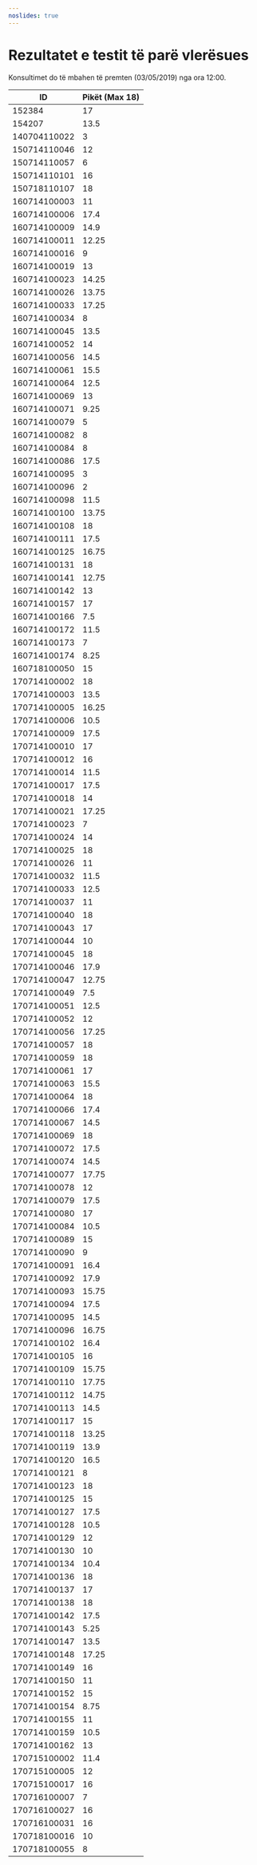 ```yaml
---
noslides: true
---
```


# Rezultatet e testit të parë vlerësues

Konsultimet do të mbahen të premten (03/05/2019) nga ora 12:00.

| ID           | Pikët (Max 18) |
| ------------ | -------------- |
| 152384       | 17             |
| 154207       | 13.5           |
| 140704110022 | 3              |
| 150714110046 | 12             |
| 150714110057 | 6              |
| 150714110101 | 16             |
| 150718110107 | 18             |
| 160714100003 | 11             |
| 160714100006 | 17.4           |
| 160714100009 | 14.9           |
| 160714100011 | 12.25          |
| 160714100016 | 9              |
| 160714100019 | 13             |
| 160714100023 | 14.25          |
| 160714100026 | 13.75          |
| 160714100033 | 17.25          |
| 160714100034 | 8              |
| 160714100045 | 13.5           |
| 160714100052 | 14             |
| 160714100056 | 14.5           |
| 160714100061 | 15.5           |
| 160714100064 | 12.5           |
| 160714100069 | 13             |
| 160714100071 | 9.25           |
| 160714100079 | 5              |
| 160714100082 | 8              |
| 160714100084 | 8              |
| 160714100086 | 17.5           |
| 160714100095 | 3              |
| 160714100096 | 2              |
| 160714100098 | 11.5           |
| 160714100100 | 13.75          |
| 160714100108 | 18             |
| 160714100111 | 17.5           |
| 160714100125 | 16.75          |
| 160714100131 | 18             |
| 160714100141 | 12.75          |
| 160714100142 | 13             |
| 160714100157 | 17             |
| 160714100166 | 7.5            |
| 160714100172 | 11.5           |
| 160714100173 | 7              |
| 160714100174 | 8.25           |
| 160718100050 | 15             |
| 170714100002 | 18             |
| 170714100003 | 13.5           |
| 170714100005 | 16.25          |
| 170714100006 | 10.5           |
| 170714100009 | 17.5           |
| 170714100010 | 17             |
| 170714100012 | 16             |
| 170714100014 | 11.5           |
| 170714100017 | 17.5           |
| 170714100018 | 14             |
| 170714100021 | 17.25          |
| 170714100023 | 7              |
| 170714100024 | 14             |
| 170714100025 | 18             |
| 170714100026 | 11             |
| 170714100032 | 11.5           |
| 170714100033 | 12.5           |
| 170714100037 | 11             |
| 170714100040 | 18             |
| 170714100043 | 17             |
| 170714100044 | 10             |
| 170714100045 | 18             |
| 170714100046 | 17.9           |
| 170714100047 | 12.75          |
| 170714100049 | 7.5            |
| 170714100051 | 12.5           |
| 170714100052 | 12             |
| 170714100056 | 17.25          |
| 170714100057 | 18             |
| 170714100059 | 18             |
| 170714100061 | 17             |
| 170714100063 | 15.5           |
| 170714100064 | 18             |
| 170714100066 | 17.4           |
| 170714100067 | 14.5           |
| 170714100069 | 18             |
| 170714100072 | 17.5           |
| 170714100074 | 14.5           |
| 170714100077 | 17.75          |
| 170714100078 | 12             |
| 170714100079 | 17.5           |
| 170714100080 | 17             |
| 170714100084 | 10.5           |
| 170714100089 | 15             |
| 170714100090 | 9              |
| 170714100091 | 16.4           |
| 170714100092 | 17.9           |
| 170714100093 | 15.75          |
| 170714100094 | 17.5           |
| 170714100095 | 14.5           |
| 170714100096 | 16.75          |
| 170714100102 | 16.4           |
| 170714100105 | 16             |
| 170714100109 | 15.75          |
| 170714100110 | 17.75          |
| 170714100112 | 14.75          |
| 170714100113 | 14.5           |
| 170714100117 | 15             |
| 170714100118 | 13.25          |
| 170714100119 | 13.9           |
| 170714100120 | 16.5           |
| 170714100121 | 8              |
| 170714100123 | 18             |
| 170714100125 | 15             |
| 170714100127 | 17.5           |
| 170714100128 | 10.5           |
| 170714100129 | 12             |
| 170714100130 | 10             |
| 170714100134 | 10.4           |
| 170714100136 | 18             |
| 170714100137 | 17             |
| 170714100138 | 18             |
| 170714100142 | 17.5           |
| 170714100143 | 5.25           |
| 170714100147 | 13.5           |
| 170714100148 | 17.25          |
| 170714100149 | 16             |
| 170714100150 | 11             |
| 170714100152 | 15             |
| 170714100154 | 8.75           |
| 170714100155 | 11             |
| 170714100159 | 10.5           |
| 170714100162 | 13             |
| 170715100002 | 11.4           |
| 170715100005 | 12             |
| 170715100017 | 16             |
| 170716100007 | 7              |
| 170716100027 | 16             |
| 170716100031 | 16             |
| 170718100016 | 10             |
| 170718100055 | 8              |
